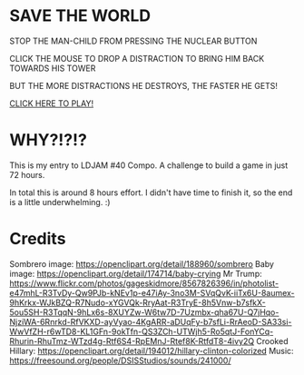 
SAVE THE WORLD
==============

STOP THE MAN-CHILD FROM PRESSING THE NUCLEAR BUTTON
 
CLICK THE MOUSE TO DROP A DISTRACTION TO BRING HIM BACK TOWARDS HIS TOWER
 
BUT THE MORE DISTRACTIONS HE DESTROYS, THE FASTER HE GETS!

<a href="https://andrewl.github.io/trumps_trump/docroot/">CLICK HERE TO PLAY!</a>


WHY?!?!?
========

This is my entry to LDJAM #40 Compo. A challenge to build a game in just 72 hours. 

In total this is around 8 hours effort. I didn't have time to finish it, so the end is a little underwhelming. :)


Credits
=======

Sombrero image: https://openclipart.org/detail/188960/sombrero
Baby image: https://openclipart.org/detail/174714/baby-crying
Mr Trump: https://www.flickr.com/photos/gageskidmore/8567826396/in/photolist-e47mhL-R3TvDy-Qw9PJb-kNEv1p-e47iAy-3no3M-SVqQvK-iiTx6U-8aumex-9hKrkx-WJkBZQ-R7Nudo-xYGVQk-RryAat-R3TryE-8h5Vnw-b7sfkX-5ou5SH-R3TqqN-9hLx6s-8XUYZw-W6tw7D-7Uzmbx-qha67U-Q7jHqo-NjziWA-6Rnrkd-RfVKXD-ayVyao-4KgARR-aDUqFy-b7sfLi-RrAeoD-SA33si-WwVfZH-r6wTD8-KL1GFn-9okTfn-QS3ZCh-UTWjh5-Ro5qtJ-FonYCq-Rhurin-RhuTmz-WTzd4g-Rtf6S4-RpEMnJ-Rtef8K-RtfdT8-4ivy2Q
Crooked Hillary: https://openclipart.org/detail/194012/hillary-clinton-colorized
Music: https://freesound.org/people/DSISStudios/sounds/241000/
